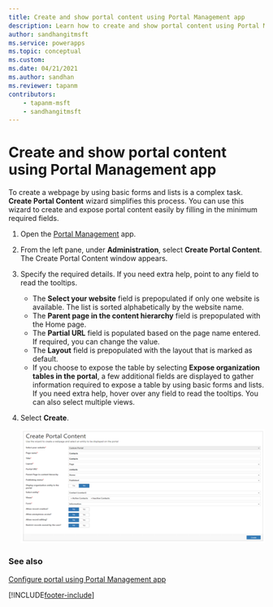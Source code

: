 ```yaml
---
title: Create and show portal content using Portal Management app
description: Learn how to create and show portal content using Portal Management app.
author: sandhangitmsft
ms.service: powerapps
ms.topic: conceptual
ms.custom: 
ms.date: 04/21/2021
ms.author: sandhan
ms.reviewer: tapanm
contributors:
    - tapanm-msft
    - sandhangitmsft
---
```


# Create and show portal content using Portal Management app

To create a webpage by using basic forms and lists is a complex task. **Create Portal Content** wizard simplifies this process. You can use this wizard to create and expose portal content easily by filling in the minimum required fields.

1. Open the [Portal Management](configure-portal.md) app.

1. From the left pane, under **Administration**, select **Create Portal Content**. The Create Portal Content window appears.

4. Specify the required details. If you need extra help, point to any field to read the tooltips.

    - The **Select your website** field is prepopulated if only one website is available. The list is sorted alphabetically by the website name.
    - The **Parent page in the content hierarchy** field is prepopulated with the Home page.
    - The **Partial URL** field is populated based on the page name entered. If required, you can change the value.
    - The **Layout** field is prepopulated with the layout that is marked as default.
    - If you choose to expose the table by selecting **Expose organization tables in the portal**, a few additional fields are displayed to gather information required to expose a table by using basic forms and lists. If you need extra help, hover over any field to read the tooltips. You can also select multiple views.

5. Select **Create**.

   ![Create portal content using administrative wizard.](media/create-portal-content.png "Create portal content by using the administrative wizard")  

### See also

[Configure portal using Portal Management app](configure-portal.md)


[!INCLUDE[footer-include](../../../includes/footer-banner.md)]